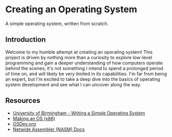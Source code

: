 # Creating an Operating System

A simple operating system, written from scratch.

## Introduction

Welcome to my humble attempt at creating an operating system! This project is driven by nothing more than a curiosity to explore low-level programming and gain a deeper understanding of how computers operate behind the scenes; it's not something I intend to spend a prolonged period of time on, and will likely be very limited in its capabilities. I'm far from being an expert, but I'm excited to take a deep dive into the basics of operating system development and see what I can uncover along the way.

<!-- ## Project Structure

## Technologies Used

## Features

## Development Process

## Future Plans

## Examples and Demos -->

## Resources

- [University of Birmingham - Writing a Simple Operating System](https://www.cs.bham.ac.uk/~exr/lectures/opsys/10_11/lectures/os-dev.pdf)
- [Making an OS (x86)](https://www.youtube.com/playlist?list=PLm3B56ql_akNcvH8vvJRYOc7TbYhRs19M)
- [OSDev.org](https://wiki.osdev.org/Expanded_Main_Page)
- [Netwide Assembler (NASM) Docs](https://www.nasm.us/docs.php)
